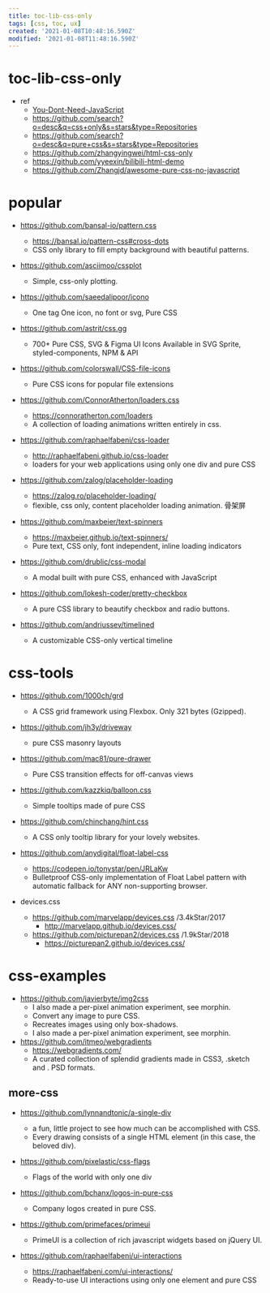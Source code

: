```yaml
---
title: toc-lib-css-only
tags: [css, toc, ux]
created: '2021-01-08T10:48:16.590Z'
modified: '2021-01-08T11:48:16.590Z'
---
```


# toc-lib-css-only

- ref
  - [You-Dont-Need-JavaScript](https://github.com/you-dont-need/You-Dont-Need-JavaScript)
  - https://github.com/search?o=desc&q=css+only&s=stars&type=Repositories
  - https://github.com/search?o=desc&q=pure+css&s=stars&type=Repositories
  - https://github.com/zhangyingwei/html-css-only
  - https://github.com/yyeexin/bilibili-html-demo
  - https://github.com/Zhangjd/awesome-pure-css-no-javascript

# popular

- https://github.com/bansal-io/pattern.css
  - https://bansal.io/pattern-css#cross-dots
  - CSS only library to fill empty background with beautiful patterns.
- https://github.com/asciimoo/cssplot
  - Simple, css-only plotting.

- https://github.com/saeedalipoor/icono
  - One tag One icon, no font or svg, Pure CSS
- https://github.com/astrit/css.gg
  - 700+ Pure CSS, SVG & Figma UI Icons Available in SVG Sprite, styled-components, NPM & API
- https://github.com/colorswall/CSS-file-icons
  - Pure CSS icons for popular file extensions

- https://github.com/ConnorAtherton/loaders.css
  - https://connoratherton.com/loaders
  - A collection of loading animations written entirely in css.
- https://github.com/raphaelfabeni/css-loader
  - http://raphaelfabeni.github.io/css-loader
  - loaders for your web applications using only one div and pure CSS
- https://github.com/zalog/placeholder-loading
  - https://zalog.ro/placeholder-loading/
  - flexible, css only, content placeholder loading animation. 骨架屏
- https://github.com/maxbeier/text-spinners
  - https://maxbeier.github.io/text-spinners/
  - Pure text, CSS only, font independent, inline loading indicators

- https://github.com/drublic/css-modal
  - A modal built with pure CSS, enhanced with JavaScript
- https://github.com/lokesh-coder/pretty-checkbox
  - A pure CSS library to beautify checkbox and radio buttons.
- https://github.com/andriussev/timelined
  - A customizable CSS-only vertical timeline

# css-tools

- https://github.com/1000ch/grd
  - A CSS grid framework using Flexbox. Only 321 bytes (Gzipped).
- https://github.com/jh3y/driveway
  - pure CSS masonry layouts
- https://github.com/mac81/pure-drawer
  - Pure CSS transition effects for off-canvas views

- https://github.com/kazzkiq/balloon.css
  - Simple tooltips made of pure CSS
- https://github.com/chinchang/hint.css
  - A CSS only tooltip library for your lovely websites.
- https://github.com/anydigital/float-label-css
  - https://codepen.io/tonystar/pen/JRLaKw
  - Bulletproof CSS-only implementation of Float Label pattern with automatic fallback for ANY non-supporting browser.
- devices.css
  - https://github.com/marvelapp/devices.css /3.4kStar/2017
    - http://marvelapp.github.io/devices.css/
  - https://github.com/picturepan2/devices.css /1.9kStar/2018
    - https://picturepan2.github.io/devices.css/

# css-examples

- https://github.com/javierbyte/img2css
  - I also made a per-pixel animation experiment, see morphin.
  - Convert any image to pure CSS.
  - Recreates images using only box-shadows.
  - I also made a per-pixel animation experiment, see morphin.
- https://github.com/itmeo/webgradients
  - https://webgradients.com/
  - A curated collection of splendid gradients made in CSS3, .sketch and . PSD formats.

## more-css

- https://github.com/lynnandtonic/a-single-div
  - a fun, little project to see how much can be accomplished with CSS. 
  - Every drawing consists of a single HTML element (in this case, the beloved div).
- https://github.com/pixelastic/css-flags
  - Flags of the world with only one div
- https://github.com/bchanx/logos-in-pure-css
  - Company logos created in pure CSS.
- https://github.com/primefaces/primeui
  - PrimeUI is a collection of rich javascript widgets based on jQuery UI.

- https://github.com/raphaelfabeni/ui-interactions
  - https://raphaelfabeni.com/ui-interactions/
  - Ready-to-use UI interactions using only one element and pure CSS
